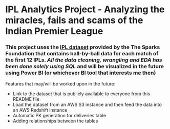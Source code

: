 # IPL Analytics Project - Analyzing the miracles, fails and scams of the Indian Premier League

### This project uses the <a href='/'>IPL dataset</a> provided by the The Sparks Foundation that contains ball-by-ball data for each match of the first 12 IPLs. ___All the data cleaning, wrangling and EDA has been done solely using SQL___ and will be visualized in the future using Power BI (or whichever BI tool that interests me then)

Features that may/will be worked upon in the future:
- Link to the dataset that is publicly available to everyone from this README file
- Load the dataset from an AWS S3 instance and then feed the data into an AWS Redshift instance
- Automatic PK generation for deliveries table
- Adding relationships between the tables